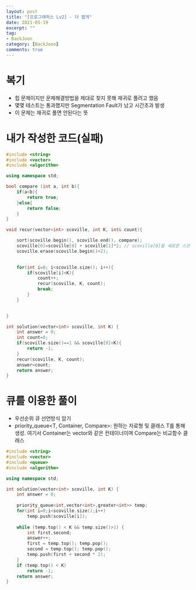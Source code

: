 ```yaml
---
layout: post
title: "[프로그래머스 Lv2] - 더 맵게"
date: 2021-05-19
excerpt: ""
tag:
- BackJoon
category: [BackJoon]
comments: true
---
```


# 복기

- 힙 문제이지만 문제해결방법을 제대로 찾지 못해 재귀로 풀려고 했음
- 몇몇 테스트는 통과했지만 Segmentation Fault가 났고 시간초과 발생
- 이 문제는 재귀로 풀면 안된다는 뜻

# 내가 작성한 코드(실패)

```c++
#include <string>
#include <vector>
#include <algorithm>

using namespace std;

bool compare (int a, int b){
    if(a<b){
        return true;
    }else{
        return false;
    }
}

void recur(vector<int> scoville, int K, int& count){

    sort(scoville.begin(), scoville.end(), compare);
    scoville[0]=scoville[0] + scoville[1]*2; // scoville[0]을 새로운 스코빌 지수로 변환 
    scoville.erase(scoville.begin()+2);

    
    for(int i=0; i<scoville.size(); i++){
        if(scoville[i]<K){
            count++;
            recur(scoville, K, count);
            break;       
        }
    }

    
}

int solution(vector<int> scoville, int K) {
    int answer = 0;
    int count=0;
    if(scoville.size()==1 && scoville[0]<K){
        return -1;
    }
    recur(scoville, K, count);
    answer=count;
    return answer;
}
```

# 큐를 이용한 풀이

- 우선순위 큐 선언방식 암기
- priority_queue<T, Container, Compare>: 원하는 자료형 및 클래스 T를 통해 생성. 여기서 Container는 vector와 같은 컨테이너이며 Compare는 비교함수 클래스

```c++
#include <string>
#include <vector>
#include <queue>
#include <algorithm>

using namespace std;

int solution(vector<int> scoville, int K) {
    int answer = 0;
    
    priority_queue<int,vector<int>,greater<int>> temp;
    for(int i=0;i<scoville.size();i++)
        temp.push(scoville[i]);
 
    while (temp.top() < K && temp.size()>1) {
        int first,second;
        answer++;
        first = temp.top(); temp.pop();
        second = temp.top(); temp.pop();
        temp.push(first + second * 2);
    }
    if (temp.top() < K)
        return -1;
    return answer;
}
```